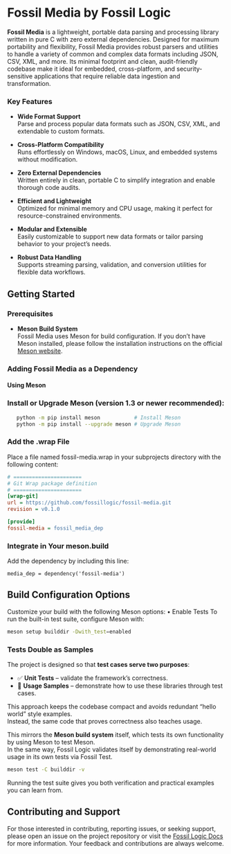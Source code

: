 # **Fossil Media by Fossil Logic**

**Fossil Media** is a lightweight, portable data parsing and processing library written in pure C with zero external dependencies. Designed for maximum portability and flexibility, Fossil Media provides robust parsers and utilities to handle a variety of common and complex data formats including JSON, CSV, XML, and more. Its minimal footprint and clean, audit-friendly codebase make it ideal for embedded, cross-platform, and security-sensitive applications that require reliable data ingestion and transformation.

### Key Features

- **Wide Format Support**  
  Parse and process popular data formats such as JSON, CSV, XML, and extendable to custom formats.

- **Cross-Platform Compatibility**  
  Runs effortlessly on Windows, macOS, Linux, and embedded systems without modification.

- **Zero External Dependencies**  
  Written entirely in clean, portable C to simplify integration and enable thorough code audits.

- **Efficient and Lightweight**  
  Optimized for minimal memory and CPU usage, making it perfect for resource-constrained environments.

- **Modular and Extensible**  
  Easily customizable to support new data formats or tailor parsing behavior to your project’s needs.

- **Robust Data Handling**  
  Supports streaming parsing, validation, and conversion utilities for flexible data workflows.

## Getting Started

### Prerequisites

- **Meson Build System**  
  Fossil Media uses Meson for build configuration. If you don’t have Meson installed, please follow the installation instructions on the official [Meson website](https://mesonbuild.com/Getting-meson.html).

### Adding Fossil Media as a Dependency

#### Using Meson

### **Install or Upgrade Meson** (version 1.3 or newer recommended):

```sh
   python -m pip install meson           # Install Meson
   python -m pip install --upgrade meson # Upgrade Meson
```
###	Add the .wrap File
Place a file named fossil-media.wrap in your subprojects directory with the following content:

```ini
# ======================
# Git Wrap package definition
# ======================
[wrap-git]
url = https://github.com/fossillogic/fossil-media.git
revision = v0.1.0

[provide]
fossil-media = fossil_media_dep
```

###	Integrate in Your meson.build
Add the dependency by including this line:

```meson
media_dep = dependency('fossil-media')
```


## Build Configuration Options

Customize your build with the following Meson options:
	•	Enable Tests
To run the built-in test suite, configure Meson with:

```sh
meson setup builddir -Dwith_test=enabled
```

### Tests Double as Samples

The project is designed so that **test cases serve two purposes**:

- ✅ **Unit Tests** – validate the framework’s correctness.  
- 📖 **Usage Samples** – demonstrate how to use these libraries through test cases.  

This approach keeps the codebase compact and avoids redundant “hello world” style examples.  
Instead, the same code that proves correctness also teaches usage.  

This mirrors the **Meson build system** itself, which tests its own functionality by using Meson to test Meson.  
In the same way, Fossil Logic validates itself by demonstrating real-world usage in its own tests via Fossil Test.  

```bash
meson test -C builddir -v
```

Running the test suite gives you both verification and practical examples you can learn from.

## Contributing and Support

For those interested in contributing, reporting issues, or seeking support, please open an issue on the project repository or visit the [Fossil Logic Docs](https://fossillogic.com/docs) for more information. Your feedback and contributions are always welcome.